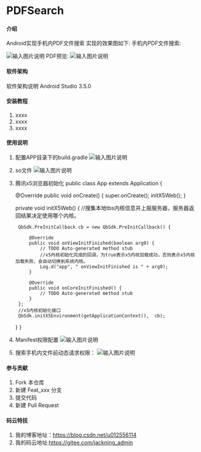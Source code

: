 # PDFSearch

#### 介绍
Android实现手机内PDF文件搜索
实现的效果图如下:
手机内PDF文件搜索:

![输入图片说明](https://images.gitee.com/uploads/images/2019/1009/175450_8a08dc8a_510566.png "20190923190017406.png")
PDF预览:
![输入图片说明](https://images.gitee.com/uploads/images/2019/1009/175343_60592bb6_510566.png "20190928181648378.png")

#### 软件架构
软件架构说明
Android Studio 3.5.0 


#### 安装教程

1. xxxx
2. xxxx
3. xxxx

#### 使用说明

1. 配置APP目录下的build.gradle
![输入图片说明](https://images.gitee.com/uploads/images/2019/1009/182032_1e093305_510566.png "屏幕截图.png")




2. so文件
    ![输入图片说明](https://images.gitee.com/uploads/images/2019/1009/175856_661ae94f_510566.png "屏幕截图.png")

3. 腾讯x5浏览器初始化
    public class App extends Application {


    @Override
    public void onCreate() {
        super.onCreate();
        initX5Web();
    }

    private void initX5Web() {
        //搜集本地tbs内核信息并上报服务器，服务器返回结果决定使用哪个内核。

        QbSdk.PreInitCallback cb = new QbSdk.PreInitCallback() {

            @Override
            public void onViewInitFinished(boolean arg0) {
                // TODO Auto-generated method stub
                //x5內核初始化完成的回调，为true表示x5内核加载成功，否则表示x5内核加载失败，会自动切换到系统内核。
                Log.d("app", " onViewInitFinished is " + arg0);
            }

            @Override
            public void onCoreInitFinished() {
                // TODO Auto-generated method stub
            }
        };
        //x5内核初始化接口
        QbSdk.initX5Environment(getApplicationContext(),  cb);
    }
}


4. Manifest权限配置
![输入图片说明](https://images.gitee.com/uploads/images/2019/1009/182352_0e6ab5e9_510566.png "屏幕截图.png")


5. 搜索手机内文件前动态请求权限：
![输入图片说明](https://images.gitee.com/uploads/images/2019/1009/182236_68dbc717_510566.png "屏幕截图.png")
    
#### 参与贡献

1. Fork 本仓库
2. 新建 Feat_xxx 分支
3. 提交代码
4. 新建 Pull Request


#### 码云特技

1. 我的博客地址：https://blog.csdn.net/u012556114
2. 我的码云地址:https://gitee.com/jackning_admin